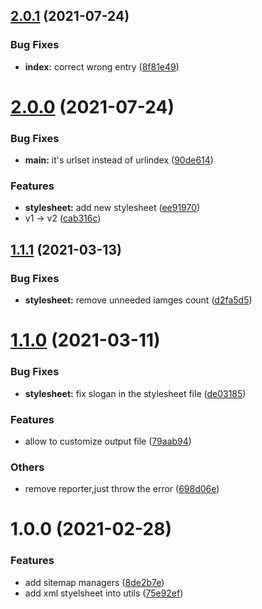 ## [2.0.1](https://github.com/CBW2007/sitemap-manager/compare/v2.0.0...v2.0.1) (2021-07-24)


### Bug Fixes

* **index:** correct wrong entry ([8f81e49](https://github.com/CBW2007/sitemap-manager/commit/8f81e4971eb6d244b4d8f6eac83375119c938686))



# [2.0.0](https://github.com/CBW2007/sitemap-manager/compare/v1.1.1...v2.0.0) (2021-07-24)


### Bug Fixes

* **main:** it's urlset instead of urlindex ([90de614](https://github.com/CBW2007/sitemap-manager/commit/90de614156d8db37173d1b71c7410874dc744893))


### Features

* **stylesheet:** add new stylesheet ([ee91970](https://github.com/CBW2007/sitemap-manager/commit/ee919703431de068e3d1957fdb4835ab256cf91c))
* v1 -> v2 ([cab316c](https://github.com/CBW2007/sitemap-manager/commit/cab316cdeafa2ac01900003e9d9348f3c99c778e))



## [1.1.1](https://github.com/CBW2007/sitemap-manager/compare/v1.1.0...v1.1.1) (2021-03-13)


### Bug Fixes

* **stylesheet:** remove unneeded iamges count ([d2fa5d5](https://github.com/CBW2007/sitemap-manager/commit/d2fa5d59ca6e218dfb7486234ea4da85ac9ef0a0))



# [1.1.0](https://github.com/CBW2007/sitemap-manager/compare/v1.0.0...v1.1.0) (2021-03-11)


### Bug Fixes

* **stylesheet:** fix slogan in the stylesheet file ([de03185](https://github.com/CBW2007/sitemap-manager/commit/de03185339ace1d018ecc1e910a452d3808e9b8f))


### Features

* allow to customize output file ([79aab94](https://github.com/CBW2007/sitemap-manager/commit/79aab94819582f9ca1a914e9b162e13e126c8355))


### Others

* remove reporter,just throw the error ([698d06e](https://github.com/CBW2007/sitemap-manager/commit/698d06e44708f822a839c4d11fcccdd7e68522c7))


# 1.0.0 (2021-02-28)

### Features

* add sitemap managers ([8de2b7e](https://github.com/CBW2007/sitemap-manager/commit/8de2b7ea0db060a2b01c614e48f79e55b7fb015b))
* add xml styelsheet into utils ([75e92ef](https://github.com/CBW2007/sitemap-manager/commit/75e92ef81bc9b245e24ddc5f4f1b030981fdf56a))